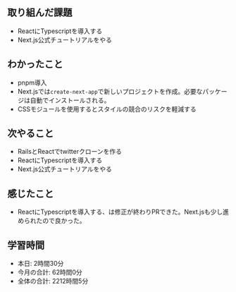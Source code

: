 ## 取り組んだ課題
- ReactにTypescriptを導入する
- Next.js公式チュートリアルをやる
## わかったこと
- pnpm導入
- Next.jsでは`create-next-app`で新しいプロジェクトを作成。必要なパッケージは自動でインストールされる。
- CSSモジュールを使用するとスタイルの競合のリスクを軽減する
## 次やること
- RailsとReactでtwitterクローンを作る
- ReactにTypescriptを導入する
- Next.js公式チュートリアルをやる
## 感じたこと
- ReactにTypescriptを導入する、は修正が終わりPRできた。Next.jsも少し進められたので良かった。
## 学習時間
- 本日: 2時間30分
- 今月の合計: 62時間0分
- 全体の合計: 2212時間5分
